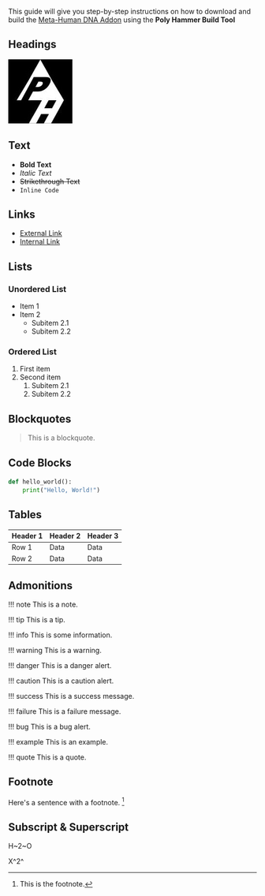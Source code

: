 This guide will give you step-by-step instructions on how to download and build the [Meta-Human DNA Addon](https://www.polyhammer.com/metahuman-addon) using the **Poly Hammer Build Tool**

## Headings

![Test Image](../assets/polyhammer_logo.png)

## Text

- **Bold Text**
- *Italic Text*
- ~~Strikethrough Text~~
- `Inline Code`

## Links

- [External Link](https://www.mkdocs.org)
- [Internal Link](../index.md)

## Lists

### Unordered List
- Item 1
- Item 2
  - Subitem 2.1
  - Subitem 2.2

### Ordered List
1. First item
2. Second item
   1. Subitem 2.1
   2. Subitem 2.2

## Blockquotes

> This is a blockquote.

## Code Blocks

```python
def hello_world():
    print("Hello, World!")
```

## Tables

| Header 1 | Header 2 | Header 3 |
|----------|----------|----------|
| Row 1    | Data     | Data     |
| Row 2    | Data     | Data     |



## Admonitions
!!! note
    This is a note.

!!! tip
    This is a tip.

!!! info
    This is some information.

!!! warning
    This is a warning.

!!! danger
    This is a danger alert.

!!! caution
    This is a caution alert.

!!! success
    This is a success message.

!!! failure
    This is a failure message.

!!! bug
    This is a bug alert.

!!! example
    This is an example.

!!! quote
    This is a quote.


## Footnote

Here's a sentence with a footnote. [^1]

[^1]: This is the footnote.


## Subscript & Superscript

H~2~O

X^2^

